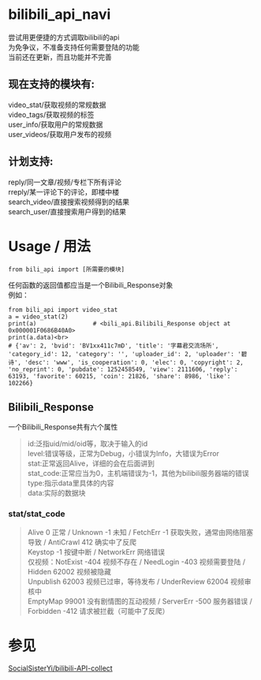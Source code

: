 # bilibili_api_navi
 尝试用更便捷的方式调取bilibili的api<br>
 为免争议，不准备支持任何需要登陆的功能<br>
 当前还在更新，而且功能并不完善<br>

## 现在支持的模块有:
video_stat/获取视频的常规数据<br>
video_tags/获取视频的标签<br>
user_info/获取用户的常规数据<br>
user_videos/获取用户发布的视频<br>

## 计划支持:
reply/同一文章/视频/专栏下所有评论<br>
rreply/某一评论下的评论，即楼中楼<br>
search_video/直接搜索视频得到的结果<br>
search_user/直接搜索用户得到的结果<br>

# Usage / 用法

    from bili_api import [所需要的模块]

任何函数的返回值都应当是一个Bilibili_Response对象<br>
例如：<br>

    from bili_api import video_stat
    a = video_stat(2)
    print(a)                # <bili_api.Bilibili_Response object at 0x000001F0686B40A0>
    print(a.data)<br>
    # {'av': 2, 'bvid': 'BV1xx411c7mD', 'title': '字幕君交流场所', 'category_id': 12, 'category': '', 'uploader_id': 2, 'uploader': '碧诗', 'desc': 'www', 'is_cooperation': 0, 'elec': 0, 'copyright': 2, 'no_reprint': 0, 'pubdate': 1252458549, 'view': 2111606, 'reply': 63193, 'favorite': 60215, 'coin': 21826, 'share': 8986, 'like': 102266}

## Bilibili_Response
 一个Bilibili_Response共有六个属性<br>
> id:泛指uid/mid/oid等，取决于输入的id<br>
> level:错误等级，正常为Debug，小错误为Info，大错误为Error<br>
> stat:正常返回Alive，详细的会在后面讲到<br>
> stat_code:正常应当为0，主机端错误为-1，其他为bilibili服务器端的错误<br>
> type:指示data里具体的内容<br>
> data:实际的数据块<br>

### stat/stat_code
> Alive 0 正常 / Unknown -1 未知 / FetchErr -1 获取失败，通常由网络阻塞导致 / AntiCrawl 412 确实中了反爬<br>
> Keystop -1 按键中断 / NetworkErr 网络错误<br>
> 仅视频：NotExist -404 视频不存在 / NeedLogin -403 视频需要登陆 / Hidden 62002 视频被隐藏<br>
>         Unpublish 62003 视频已过审，等待发布 / UnderReview 62004 视频审核中<br>
>         EmptyMap 99001 没有剧情图的互动视频 / ServerErr -500 服务器错误 / Forbidden -412 请求被拦截（可能中了反爬）<br>

# 参见
[SocialSisterYi/bilibili-API-collect](https:://github.com/SocialSisterYi/bilibili-API-collect)<br>
